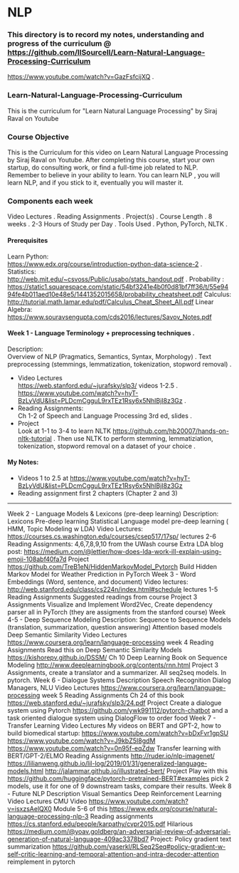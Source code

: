 # NLP
### This directory is to record my notes, understanding and progress of the curriculum @ https://github.com/llSourcell/Learn-Natural-Language-Processing-Curriculum

https://www.youtube.com/watch?v=GazFsfcijXQ . 

### Learn-Natural-Language-Processing-Curriculum
This is the curriculum for "Learn Natural Language Processing" by Siraj Raval on Youtube

### Course Objective
This is the Curriculum for this video on Learn Natural Language Processing by Siraj Raval on Youtube. After completing this course, start your own startup, do consulting work, or find a full-time job related to NLP. Remember to believe in your ability to learn. You can learn NLP , you will learn NLP, and if you stick to it, eventually you will master it.

### Components each week
Video Lectures . 
Reading Assignments . 
Project(s) . 
Course Length . 
8 weeks . 
2-3 Hours of Study per Day . 
Tools Used . 
Python, PyTorch, NLTK . 

#### Prerequisites
Learn Python:<br/>
https://www.edx.org/course/introduction-python-data-science-2 . 
Statistics:<br/> http://web.mit.edu/~csvoss/Public/usabo/stats_handout.pdf . 
Probability :<br/>https://static1.squarespace.com/static/54bf3241e4b0f0d81bf7ff36/t/55e9494fe4b011aed10e48e5/1441352015658/probability_cheatsheet.pdf
Calculus:<br/> http://tutorial.math.lamar.edu/pdf/Calculus_Cheat_Sheet_All.pdf
Linear Algebra:<br/> https://www.souravsengupta.com/cds2016/lectures/Savov_Notes.pdf

#### Week 1 - Language Terminology + preprocessing techniques .  
Description:  
Overview of NLP (Pragmatics, Semantics, Syntax, Morphology) . 
Text preprocessing (stemmings, lemmatization, tokenization, stopword removal) . 
- Video Lectures    
https://web.stanford.edu/~jurafsky/slp3/ videos 1-2.5 . 
https://www.youtube.com/watch?v=hyT-BzLyVdU&list=PLDcmCgguL9rxTEz1Rsy6x5NhlBjI8z3Gz . 
- Reading Assignments:  
Ch 1-2 of Speech and Language Processing 3rd ed, slides . 
- Project  
Look at 1-1 to 3-4 to learn NLTK https://github.com/hb20007/hands-on-nltk-tutorial . 
Then use NLTK to perform stemming, lemmatiziation, tokenization, stopword removal on a dataset of your choice . 

#### My Notes:  
- Videos 1 to 2.5 at https://www.youtube.com/watch?v=hyT-BzLyVdU&list=PLDcmCgguL9rxTEz1Rsy6x5NhlBjI8z3Gz
- Reading assignment first 2 chapters (Chapter 2 and 3)



------------------------------------------------------------------------------------------------------------------------------
Week 2 - Language Models & Lexicons (pre-deep learning)
Description:
Lexicons
Pre-deep learning Statistical Language model pre-deep learning ( HMM, Topic Modeling w LDA)
Video Lectures:
https://courses.cs.washington.edu/courses/csep517/17sp/ lectures 2-6
Reading Assignments:
4,6,7,8,9,10 from the UWash course
Extra
LDA blog post: https://medium.com/@lettier/how-does-lda-work-ill-explain-using-emoji-108abf40fa7d
Project
https://github.com/TreB1eN/HiddenMarkovModel_Pytorch Build Hidden Markov Model for Weather Prediction in PyTorch
Week 3 - Word Embeddings (Word, sentence, and document)
Video lectures:
http://web.stanford.edu/class/cs224n/index.html#schedule lectures 1-5
Reading Assignments
Suggested readings from course
Project
3 Assignments Visualize and Implement Word2Vec, Create dependency parser all in PyTorch (they are assigments from the stanford course)
Week 4-5 - Deep Sequence Modeling
Description:
Sequence to Sequence Models (translation, summarization, question answering)
Attention based models
Deep Semantic Similarity
Video Lectures
https://www.coursera.org/learn/language-processing week 4
Reading Assignments
Read this on Deep Semantic Similarity Models https://kishorepv.github.io/DSSM/
Ch 10 Deep Learning Book on Sequence Modeling http://www.deeplearningbook.org/contents/rnn.html
Project
3 Assignments, create a translator and a summarizer. All seq2seq models. In pytorch.
Week 6 - Dialogue Systems
Description
Speech Recognition
Dialog Managers, NLU
Video Lectures
https://www.coursera.org/learn/language-processing week 5
Reading Assignments
Ch 24 of this book https://web.stanford.edu/~jurafsky/slp3/24.pdf
Project
Create a dialogue system using Pytorch https://github.com/ywk991112/pytorch-chatbot and a task oriented dialogue system using DialogFlow to order food
Week 7 - Transfer Learning
Video Lectures
My videos on BERT and GPT-2, how to build biomedical startup:
https://www.youtube.com/watch?v=bDxFvr1gpSU
https://www.youtube.com/watch?v=J9kbZ5I8gdM
https://www.youtube.com/watch?v=0n95f-eqZdw
Transfer learning with BERT/GPT-2/ELMO
Reading Assignments
http://ruder.io/nlp-imagenet/
https://lilianweng.github.io/lil-log/2019/01/31/generalized-language-models.html
http://jalammar.github.io/illustrated-bert/
Project
Play with this https://github.com/huggingface/pytorch-pretrained-BERT#examples pick 2 models, use it for one of 9 downstream tasks, compare their results.
Week 8 - Future NLP
Description
Visual Semantics
Deep Reinforcement Learning
Video Lectures
CMU Video https://www.youtube.com/watch?v=isxzsAelQX0
Module 5-6 of this https://www.edx.org/course/natural-language-processing-nlp-3
Reading assignments
https://cs.stanford.edu/people/karpathy/cvpr2015.pdf
Hilarious https://medium.com/@yoav.goldberg/an-adversarial-review-of-adversarial-generation-of-natural-language-409ac3378bd7
Project:
Policy gradient text summarization https://github.com/yaserkl/RLSeq2Seq#policy-gradient-w-self-critic-learning-and-temporal-attention-and-intra-decoder-attention reimplement in pytorch
